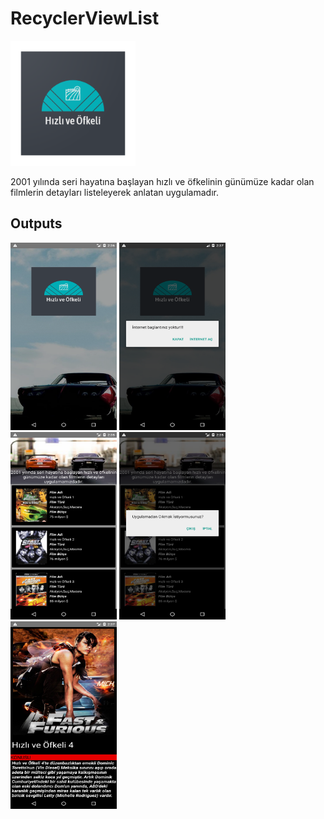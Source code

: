 # RecyclerViewList

<p align="left">
  <img src="https://raw.githubusercontent.com/Yavuztmrrr/RecyclerViewList/main/images/laucnher.png" height="200" />
</p>

 2001 yılında seri hayatına başlayan hızlı ve öfkelinin günümüze kadar olan filmlerin detayları listeleyerek anlatan uygulamadır.

<h2 id="Outputs">Outputs</h2>
<p>
  <img height= "300" width="170"  src="https://raw.githubusercontent.com/Yavuztmrrr/RecyclerViewList/main/Screens/SplashActivity.png" alt="SS1" />
  <img height= "300" width="170" src="https://raw.githubusercontent.com/Yavuztmrrr/RecyclerViewList/main/Screens/SplahsActivityNetwork.png" alt="SS2" />
  <img height= "300" width="170" src="https://raw.githubusercontent.com/Yavuztmrrr/RecyclerViewList/main/Screens/ListAcivity.png" alt="SS3" />
  <img height= "300" width="170" src="https://raw.githubusercontent.com/Yavuztmrrr/RecyclerViewList/main/Screens/ListActivityAlert.png" alt="SS4" />
  <img height= "300" width="170" src="https://raw.githubusercontent.com/Yavuztmrrr/RecyclerViewList/main/Screens/DetayActivity.png" alt="SS4" />
</p>

